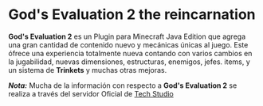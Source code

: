 # God's Evaluation 2 the reincarnation

**God's Evaluation 2** es un Plugin para Minecraft Java Edition que agrega una gran cantidad de contenido nuevo y mecánicas únicas al juego. Este ófrece una experiencia totalmente nueva contando con varios cambios en la jugabilidad, nuevas dimensiones, estructuras, enemigos, jefes. items, y un sistema de **Trinkets** y muchas otras mejoras.

_**Nota:**_ Mucha de la información con respecto a **God's Evaluation 2** se realiza a través del servidor Oficial de [Tech Studio](https://discord.gg/evnC7drvXz)
